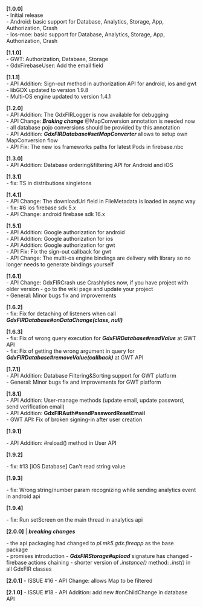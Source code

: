 **[1.0.0]**  
\- Initial release  
\- Android: basic support for Database, Analytics, Storage, App, Authorization, Crash  
\- Ios-moe: basic support for Database, Analytics, Storage, App, Authorization, Crash  

**[1.1.0]**   
\- GWT: Authorization, Database, Storage  
\- GdxFirebaseUser: Add the email field  

**[1.1.1]**  
\- API Addition: Sign-out method in authorization API for android, ios and gwt  
\- libGDX updated to version 1.9.8  
\- Multi-OS engine updated to version 1.4.1  

**[1.2.0]**  
\- API Addition: The GdxFIRLogger is now available for debugging  
\- API Change: ***Braking change*** @MapConversion annotation is needed now - all database pojo conversions   should be provided by this annotation  
\- API Addition: ***GdxFIRDatabase#setMapConverter*** allows to setup own MapConversion flow  
\- API Fix: The new ios frameworks paths for latest Pods in firebase.nbc  

**[1.3.0]**  
\- API Addition: Database ordering&filtering API for Android and iOS  

**[1.3.1]**  
\- fix: TS in distributions singletons  

**[1.4.1]**  
\- API Change: The downloadUrl field in FileMetadata is loaded in async way  
\- fix: #6 ios firebase sdk 5.x  
\- API Change: android firebase sdk 16.x  

**[1.5.1]**  
\- API Addition: Google authorization for android  
\- API Addition: Google authorization for ios  
\- API Addition: Google authorization for gwt  
\- API Fix: Fix the sign-out callback for gwt  
\- API Change: The multi-os engine bindings are delivery with library so no longer needs to generate bindings yourself  

**[1.6.1]**  
\- API Change: GdxFIRCrash use Crashlytics now, if you have project with older version  - go to the wiki page and update your project  
\- General: Minor bugs fix and improvements  

**[1.6.2]**  
\- fix: Fix for detaching of listeners when call ***GdxFIRDatabase#onDataChange(class, null)***    

**[1.6.3]**  
\- fix: Fix of wrong query execution for ***GdxFIRDatabase#readValue*** at GWT API   
\- fix: Fix of getting the wrong argument in query for ***GdxFIRDatabase#removeValue(callback)*** at GWT API   

**[1.7.1]**  
\- API Addition: Database Filtering&Sorting support for GWT platform  
\- General: Minor bugs fix and improvements for GWT platform  

**[1.8.1]**  
\- API Addition: User-manage methods (update email, update password, send verification email)   
\- API Addition: **GdxFIRAuth#sendPasswordResetEmail**   
\- GWT API: Fix of broken signing-in after user creation   

**[1.9.1]**  

\- API Addition: #reload() method in User API    

**[1.9.2]**  

\- fix: #13 [iOS Database] Can't read string value    

**[1.9.3]**  

\- fix: Wrong string/number param recognizing while sending analytics event in android api  

**[1.9.4]**  

\- fix: Run setScreen on the main thread in analytics api  

**[2.0.0]**  | ***breaking changes***  

\- the api packaging had changed to *pl.mk5.gdx.fireapp* as the base package  
\- promises introduction 
\- ***GdxFIRStorage#upload*** signature has changed
\- firebase actions chaining 
\- shorter version of *.instance()* method: *.inst()* in all GdxFIR classes

**[2.0.1]**
\- ISSUE #16 - API Change: allows Map to be filtered

**[2.1.0]**
\- ISSUE #18 - API Addition: add new #onChildChange in database API
